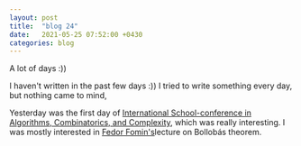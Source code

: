 ```yaml
---
layout: post
title:  "blog 24"
date:   2021-05-25 07:52:00 +0430
categories: blog
---
```


A lot of days :))

I haven't written in the past few days :))
I tried to write something every day, but nothing came to mind,

Yesterday was the first day of [International School-conference in Algorithms, Combinatorics, and Complexity](https://indico.eimi.ru/event/199/), which was really interesting. I was mostly interested in [Fedor Fomin's](https://folk.uib.no/nmiff/)lecture on Bollobás theorem.
